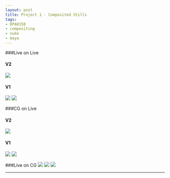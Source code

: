 ```yaml
---
layout: post
title: Project 1 - Composited Stills
tags:
- DPA8150
- compositing
- nuke
- maya
---
```


###Live on Live

#### V2
<a href="http://i.imgur.com/M1zsBgB.jpg"><img src="http://i.imgur.com/M1zsBgB.jpg"/></a>

#### V1
<a href="http://i.imgur.com/EshUhUK.jpg"><img src="http://i.imgur.com/EshUhUK.jpg"/></a>
<a href="http://i.imgur.com/gMKQ1wW.png"><img src="http://i.imgur.com/gMKQ1wW.png"/></a>

###CG on Live
#### V2
<a href="http://i.imgur.com/2xcBbRi.jpg"><img src="http://i.imgur.com/2xcBbRi.jpg"/></a>

#### V1
<a href="http://i.imgur.com/vvHv1vx.jpg"><img src="http://i.imgur.com/vvHv1vx.jpg"/></a>
<a href="http://i.imgur.com/nWV0QyU.png"><img src="http://i.imgur.com/nWV0QyU.png"/></a>


###Live on CG
<a href="http://i.imgur.com/NMZK75W.jpg"><img src="http://i.imgur.com/NMZK75W.jpg"/></a>
<a href="http://i.imgur.com/TuMZD3l.png"><img src="http://i.imgur.com/TuMZD3l.jpg"/></a>
<a href="http://i.imgur.com/QkbEcj8.png"><img src="http://i.imgur.com/QkbEcj8.jpg"/></a>

---

